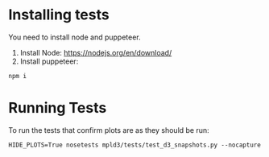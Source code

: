 # Installing tests

You need to install node and puppeteer.

1. Install Node: https://nodejs.org/en/download/
2. Install puppeteer: 

`npm i`

# Running Tests

To run the tests that confirm plots are as they should be run:

`HIDE_PLOTS=True nosetests mpld3/tests/test_d3_snapshots.py --nocapture`

